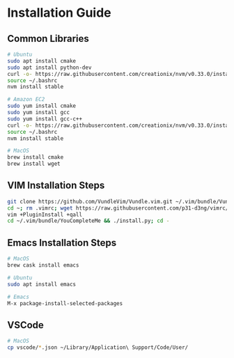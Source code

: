 # Installation Guide

## Common Libraries

```bash
# Ubuntu
sudo apt install cmake
sudo apt install python-dev
curl -o- https://raw.githubusercontent.com/creationix/nvm/v0.33.0/install.sh | bash
source ~/.bashrc
nvm install stable

# Amazon EC2
sudo yum install cmake
sudo yum install gcc
sudo yum install gcc-c++
curl -o- https://raw.githubusercontent.com/creationix/nvm/v0.33.0/install.sh | bash
source ~/.bashrc
nvm install stable

# MacOS
brew install cmake
brew install wget
```

## VIM Installation Steps

```bash
git clone https://github.com/VundleVim/Vundle.vim.git ~/.vim/bundle/Vundle.vim
cd ~; rm .vimrc; wget https://raw.githubusercontent.com/p31-d3ng/vimrc/master/.vimrc; cd -
vim +PluginInstall +qall
cd ~/.vim/bundle/YouCompleteMe && ./install.py; cd -
```

## Emacs Installation Steps

```bash
# MacOS
brew cask install emacs

# Ubuntu
sudo apt install emacs

# Emacs
M-x package-install-selected-packages
```

## VSCode

```bash
# MacOS
cp vscode/*.json ~/Library/Application\ Support/Code/User/
```
